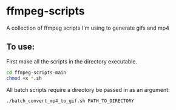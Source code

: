 # ffmpeg-scripts
A collection of ffmpeg scripts I'm using to generate gifs and mp4

## To use:

First make all the scripts in the directory executable.

```sh
cd ffmpeg-scripts-main
chmod +x *.sh
```

All batch scripts require a directory be passed in as an argument:

```sh
./batch_convert_mp4_to_gif.sh PATH_TO_DIRECTORY
```